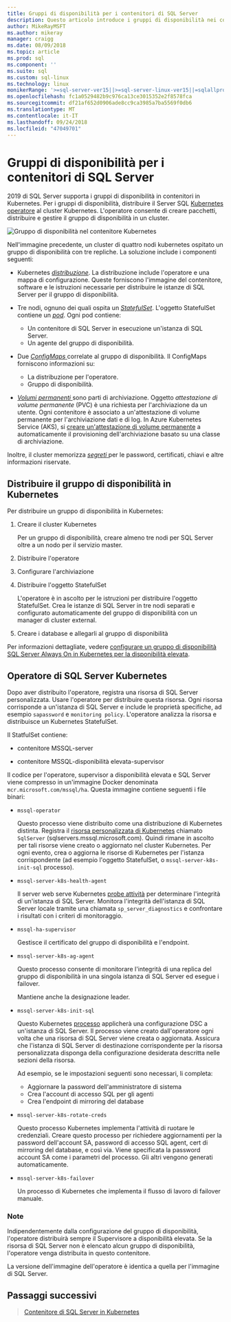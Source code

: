 ```yaml
---
title: Gruppi di disponibilità per i contenitori di SQL Server
description: Questo articolo introduce i gruppi di disponibilità nei contenitori di SQL Server
author: MikeRayMSFT
ms.author: mikeray
manager: craigg
ms.date: 08/09/2018
ms.topic: article
ms.prod: sql
ms.component: ''
ms.suite: sql
ms.custom: sql-linux
ms.technology: linux
monikerRange: '>=sql-server-ver15||>=sql-server-linux-ver15||=sqlallproducts-allversions'
ms.openlocfilehash: fc1a0529482b9c976ca13ce3015352e2f8578fca
ms.sourcegitcommit: df21af652d0906ade8cc9ca3985a7ba5569f0db6
ms.translationtype: MT
ms.contentlocale: it-IT
ms.lasthandoff: 09/24/2018
ms.locfileid: "47049701"
---
```

# <a name="always-on-availability-groups-for-sql-server-containers"></a>Gruppi di disponibilità per i contenitori di SQL Server

2019 di SQL Server supporta i gruppi di disponibilità in contenitori in Kubernetes. Per i gruppi di disponibilità, distribuire il Server SQL [Kubernetes operatore](http://coreos.com/blog/introducing-operators.html) al cluster Kubernetes. L'operatore consente di creare pacchetti, distribuire e gestire il gruppo di disponibilità in un cluster.

![Gruppo di disponibilità nel contenitore Kubernetes](media/tutorial-sql-server-ag-containers-kubernetes/KubernetesCluster.png)

Nell'immagine precedente, un cluster di quattro nodi kubernetes ospitato un gruppo di disponibilità con tre repliche. La soluzione include i componenti seguenti:

* Kubernetes [ *distribuzione*](http://kubernetes.io/docs/concepts/workloads/controllers/deployment/). La distribuzione include l'operatore e una mappa di configurazione. Queste forniscono l'immagine del contenitore, software e le istruzioni necessarie per distribuire le istanze di SQL Server per il gruppo di disponibilità.

* Tre nodi, ognuno dei quali ospita un [ *StatefulSet*](http://kubernetes.io/docs/concepts/workloads/controllers/statefulset/). L'oggetto StatefulSet contiene un [ *pod*](http://kubernetes.io/docs/concepts/workloads/pods/pod-overview/). Ogni pod contiene:
  * Un contenitore di SQL Server in esecuzione un'istanza di SQL Server.
  * Un agente del gruppo di disponibilità. 

* Due [ *ConfigMaps* ](http://kubernetes.io/docs/tasks/configure-pod-container/configure-pod-configmap/) correlate al gruppo di disponibilità. Il ConfigMaps forniscono informazioni su:
  * La distribuzione per l'operatore.
  * Gruppo di disponibilità.

 * [*Volumi permanenti* ](http://kubernetes.io/docs/concepts/storage/persistent-volumes/) sono parti di archiviazione. Oggetto *attestazione di volume permanente* (PVC) è una richiesta per l'archiviazione da un utente. Ogni contenitore è associato a un'attestazione di volume permanente per l'archiviazione dati e di log. In Azure Kubernetes Service (AKS), si [creare un'attestazione di volume permanente](http://docs.microsoft.com/azure/aks/azure-disks-dynamic-pv) a automaticamente il provisioning dell'archiviazione basato su una classe di archiviazione.


Inoltre, il cluster memorizza [ *segreti* ](http://kubernetes.io/docs/concepts/configuration/secret/) per le password, certificati, chiavi e altre informazioni riservate.

## <a name="deploy-the-availability-group-in-kubernetes"></a>Distribuire il gruppo di disponibilità in Kubernetes

Per distribuire un gruppo di disponibilità in Kubernetes:

1. Creare il cluster Kubernetes

   Per un gruppo di disponibilità, creare almeno tre nodi per SQL Server oltre a un nodo per il servizio master.

1. Distribuire l'operatore

1. Configurare l'archiviazione

1. Distribuire l'oggetto StatefulSet

   L'operatore è in ascolto per le istruzioni per distribuire l'oggetto StatefulSet. Crea le istanze di SQL Server in tre nodi separati e configurato automaticamente del gruppo di disponibilità con un manager di cluster external.

1. Creare i database e allegarli al gruppo di disponibilità

Per informazioni dettagliate, vedere [configurare un gruppo di disponibilità SQL Server Always On in Kubernetes per la disponibilità elevata](tutorial-sql-server-ag-kubernetes.md).

## <a name="sql-server-kubernetes-operator"></a>Operatore di SQL Server Kubernetes

Dopo aver distribuito l'operatore, registra una risorsa di SQL Server personalizzata. Usare l'operatore per distribuire questa risorsa.  Ogni risorsa corrisponde a un'istanza di SQL Server e include le proprietà specifiche, ad esempio `sapassword` e `monitoring policy`. L'operatore analizza la risorsa e distribuisce un Kubernetes StatefulSet.

Il StatfulSet contiene:

* contenitore MSSQL-server

* contenitore MSSQL-disponibilità elevata-supervisor

Il codice per l'operatore, supervisor a disponibilità elevata e SQL Server viene compresso in un'immagine Docker denominata `mcr.microsoft.com/mssql/ha`. Questa immagine contiene seguenti i file binari:

* `mssql-operator`

    Questo processo viene distribuito come una distribuzione di Kubernetes distinta. Registra il [risorsa personalizzata di Kubernetes](http://kubernetes.io/docs/concepts/extend-kubernetes/api-extension/custom-resources/) chiamato `SqlServer` (sqlservers.mssql.microsoft.com). Quindi rimane in ascolto per tali risorse viene creato o aggiornato nel cluster Kubernetes. Per ogni evento, crea o aggiorna le risorse di Kubernetes per l'istanza corrispondente (ad esempio l'oggetto StatefulSet, o `mssql-server-k8s-init-sql` processo).

* `mssql-server-k8s-health-agent`

    Il server web serve Kubernetes [probe attività](http://kubernetes.io/docs/tasks/configure-pod-container/configure-liveness-readiness-probes/) per determinare l'integrità di un'istanza di SQL Server. Monitora l'integrità dell'istanza di SQL Server locale tramite una chiamata `sp_server_diagnostics` e confrontare i risultati con i criteri di monitoraggio.

* `mssql-ha-supervisor`

   Gestisce il certificato del gruppo di disponibilità e l'endpoint. 

* `mssql-server-k8s-ag-agent`
  
    Questo processo consente di monitorare l'integrità di una replica del gruppo di disponibilità in una singola istanza di SQL Server ed esegue i failover.

    Mantiene anche la designazione leader.

* `mssql-server-k8s-init-sql`
  
    Questo Kubernetes [processo](http://kubernetes.io/docs/concepts/workloads/controllers/jobs-run-to-completion/) applicherà una configurazione DSC a un'istanza di SQL Server. Il processo viene creato dall'operatore ogni volta che una risorsa di SQL Server viene creata o aggiornata. Assicura che l'istanza di SQL Server di destinazione corrispondente per la risorsa personalizzata disponga della configurazione desiderata descritta nelle sezioni della risorsa.

    Ad esempio, se le impostazioni seguenti sono necessari, li completa:
  * Aggiornare la password dell'amministratore di sistema
  * Crea l'account di accesso SQL per gli agenti
  * Crea l'endpoint di mirroring del database

* `mssql-server-k8s-rotate-creds`
  
    Questo processo Kubernetes implementa l'attività di ruotare le credenziali. Creare questo processo per richiedere aggiornamenti per la password dell'account SA, password di accesso SQL agent, cert di mirroring del database, e così via. Viene specificata la password account SA come i parametri del processo. Gli altri vengono generati automaticamente.

* `mssql-server-k8s-failover`

   Un processo di Kubernetes che implementa il flusso di lavoro di failover manuale.

### <a name="notes"></a>Note

Indipendentemente dalla configurazione del gruppo di disponibilità, l'operatore distribuirà sempre il Supervisore a disponibilità elevata. Se la risorsa di SQL Server non è elencato alcun gruppo di disponibilità, l'operatore venga distribuita in questo contenitore.

La versione dell'immagine dell'operatore è identica a quella per l'immagine di SQL Server.

## <a name="next-steps"></a>Passaggi successivi

> [Contenitore di SQL Server in Kubernetes](tutorial-sql-server-containers-kubernetes.md)